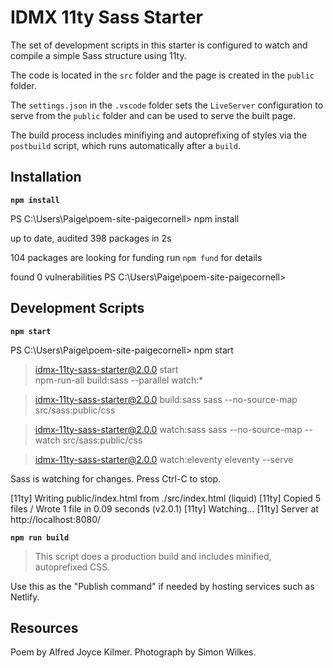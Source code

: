 # IDMX 11ty Sass Starter

The set of development scripts in this starter is configured to watch and compile a simple Sass structure using 11ty.

The code is located in the `src` folder and the page is created in the `public` folder.

The `settings.json` in the `.vscode` folder sets the `LiveServer` configuration to serve from the `public` folder and can be used to serve the built page.

The build process includes minifiying and autoprefixing of styles via the `postbuild` script, which runs automatically after a `build`.

## Installation

**`npm install`**

PS C:\Users\Paige\poem-site-paigecornell> npm install

up to date, audited 398 packages in 2s

104 packages are looking for funding
  run `npm fund` for details

found 0 vulnerabilities
PS C:\Users\Paige\poem-site-paigecornell> 


## Development Scripts

**`npm start`**

PS C:\Users\Paige\poem-site-paigecornell> npm start

> idmx-11ty-sass-starter@2.0.0 start       
> npm-run-all build:sass --parallel watch:*

> idmx-11ty-sass-starter@2.0.0 build:sass
> sass  --no-source-map src/sass:public/css

> idmx-11ty-sass-starter@2.0.0 watch:sass
> sass  --no-source-map --watch src/sass:public/css

> idmx-11ty-sass-starter@2.0.0 watch:eleventy
> eleventy --serve

Sass is watching for changes. Press Ctrl-C to stop.

[11ty] Writing public/index.html from ./src/index.html (liquid)
[11ty] Copied 5 files / Wrote 1 file in 0.09 seconds (v2.0.1)
[11ty] Watching…
[11ty] Server at http://localhost:8080/

**`npm run build`**

> This script does a production build and includes minified, autoprefixed CSS.

Use this as the "Publish command" if needed by hosting services such as Netlify.

## Resources

Poem by Alfred Joyce Kilmer. Photograph by Simon Wilkes.
